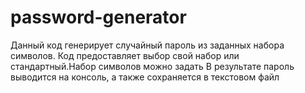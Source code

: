 # password-generator
Данный код генерирует случайный пароль из заданных набора символов.
Код предоставляет выбор свой набор или стандартный.Набор символов можно задать
В результате пароль выводится на консоль, а также сохраняется в текстовом файл
